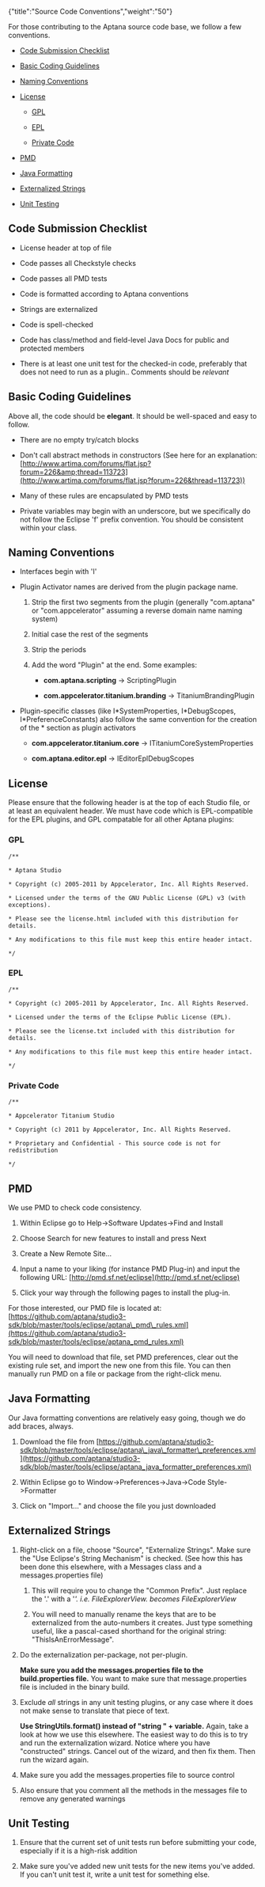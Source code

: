{"title":"Source Code Conventions","weight":"50"}

For those contributing to the Aptana source code base, we follow a few conventions.

* [Code Submission Checklist](#code-submission-checklist)

* [Basic Coding Guidelines](#basic-coding-guidelines)

* [Naming Conventions](#naming-conventions)

* [License](#license)

    * [GPL](#gpl)

    * [EPL](#epl)

    * [Private Code](#private-code)

* [PMD](#pmd)

* [Java Formatting](#java-formatting)

* [Externalized Strings](#externalized-strings)

* [Unit Testing](#unit-testing)

## Code Submission Checklist

* License header at top of file

* Code passes all Checkstyle checks

* Code passes all PMD tests

* Code is formatted according to Aptana conventions

* Strings are externalized

* Code is spell-checked

* Code has class/method and field-level Java Docs for public and protected members

* There is at least one unit test for the checked-in code, preferably that does not need to run as a plugin.. Comments should be _relevant_

## Basic Coding Guidelines

Above all, the code should be **elegant**. It should be well-spaced and easy to follow.

* There are no empty try/catch blocks

* Don't call abstract methods in constructors (See here for an explanation: [http://www.artima.com/forums/flat.jsp?forum=226&amp;thread=113723](http://www.artima.com/forums/flat.jsp?forum=226&thread=113723))

* Many of these rules are encapsulated by PMD tests

* Private variables may begin with an underscore, but we specifically do not follow the Eclipse 'f' prefix convention. You should be consistent within your class.

## Naming Conventions

* Interfaces begin with 'I'

* Plugin Activator names are derived from the plugin package name.

    1. Strip the first two segments from the plugin (generally "com.aptana" or "com.appcelerator" assuming a reverse domain name naming system)

    2. Initial case the rest of the segments

    3. Strip the periods

    4. Add the word "Plugin" at the end. Some examples:

        * **com.aptana.scripting** -> ScriptingPlugin

        * **com.appcelerator.titanium.branding** -> TitaniumBrandingPlugin

* Plugin-specific classes (like I\*SystemProperties, I\*DebugScopes, I\*PreferenceConstants) also follow the same convention for the creation of the \* section as plugin activators

    * **com.appcelerator.titanium.core** -> ITitaniumCoreSystemProperties

    * **com.aptana.editor.epl** -> IEditorEplDebugScopes

## License

Please ensure that the following header is at the top of each Studio file, or at least an equivalent header. We must have code which is EPL-compatible for the EPL plugins, and GPL compatable for all other Aptana plugins:

### GPL

`/**`

`* Aptana Studio`

`* Copyright (c) 2005-2011 by Appcelerator, Inc. All Rights Reserved.`

`* Licensed under the terms of the GNU Public License (GPL) v3 (with exceptions).`

`* Please see the license.html included with this distribution for details.`

`* Any modifications to this file must keep this entire header intact.`

`*/`

### EPL

`/**`

`* Copyright (c) 2005-2011 by Appcelerator, Inc. All Rights Reserved.`

`* Licensed under the terms of the Eclipse Public License (EPL).`

`* Please see the license.txt included with this distribution for details.`

`* Any modifications to this file must keep this entire header intact.`

`*/`

### Private Code

`/**`

`* Appcelerator Titanium Studio`

`* Copyright (c) 2011 by Appcelerator, Inc. All Rights Reserved.`

`* Proprietary and Confidential - This source code is not for redistribution`

`*/`

## PMD

We use PMD to check code consistency.

1. Within Eclipse go to Help->Software Updates->Find and Install

2. Choose Search for new features to install and press Next

3. Create a New Remote Site...

4. Input a name to your liking (for instance PMD Plug-in) and input the following URL: [http://pmd.sf.net/eclipse](http://pmd.sf.net/eclipse)

5. Click your way through the following pages to install the plug-in.

For those interested, our PMD file is located at: [https://github.com/aptana/studio3-sdk/blob/master/tools/eclipse/aptana\_pmd\_rules.xml](https://github.com/aptana/studio3-sdk/blob/master/tools/eclipse/aptana_pmd_rules.xml)

You will need to download that file, set PMD preferences, clear out the existing rule set, and import the new one from this file. You can then manually run PMD on a file or package from the right-click menu.

## Java Formatting

Our Java formatting conventions are relatively easy going, though we do add braces, always.

1. Download the file from [https://github.com/aptana/studio3-sdk/blob/master/tools/eclipse/aptana\_java\_formatter\_preferences.xml](https://github.com/aptana/studio3-sdk/blob/master/tools/eclipse/aptana_java_formatter_preferences.xml)

2. Within Eclipse go to Window->Preferences->Java->Code Style->Formatter

3. Click on "Import..." and choose the file you just downloaded

## Externalized Strings

1. Right-click on a file, choose "Source", "Externalize Strings". Make sure the "Use Eclipse's String Mechanism" is checked. (See how this has been done this elsewhere, with a Messages class and a messages.properties file)

    1. This will require you to change the "Common Prefix". Just replace the '.' with a '_'. i.e. FileExplorerView. becomes FileExplorerView_

    2. You will need to manually rename the keys that are to be externalized from the auto-numbers it creates. Just type something useful, like a pascal-cased shorthand for the original string: "ThisIsAnErrorMessage".

2. Do the externalization per-package, not per-plugin.

    **Make sure you add the messages.properties file to the build.properties file.** You want to make sure that message.properties file is included in the binary build.

3. Exclude _all_ strings in any unit testing plugins, or any case where it does not make sense to translate that piece of text.

    **Use StringUtils.format() instead of "string " + variable.** Again, take a look at how we use this elsewhere. The easiest way to do this is to try and run the externalization wizard. Notice where you have "constructed" strings. Cancel out of the wizard, and then fix them. Then run the wizard again.

4. Make sure you add the messages.properties file to source control

5. Also ensure that you comment all the methods in the messages file to remove any generated warnings

## Unit Testing

1. Ensure that the current set of unit tests run before submitting your code, especially if it is a high-risk addition

2. Make sure you've added new unit tests for the new items you've added. If you can't unit test it, write a unit test for something else.
